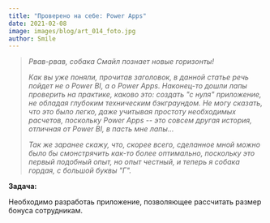 ```yaml
---
title: "Проверено на себе: Power Apps"
date: 2021-02-08
image: images/blog/art_014_foto.jpg
author: Smile
---
```


> *Рвав-рвав, собака Смайл познает новые горизонты!*
>
> *Как вы уже поняли, прочитав заголовок, в данной статье речь пойдет не о Power BI, а о Power Apps. Наконец-то дошли лапы проверить на практике, каково это: создать "с нуля" приложение, не обладая глубоким техническим бэкграундом. Не могу сказать, что это было легко, даже учитывая простоту необходимых расчетов, поскольку Power Apps -- это совсем другая история, отличная от Power BI, в пасть мне лапы...*
>
> *Так же заранее скажу, что, скорее всего, сделанное мной можно было бы смонстрячить как-то более оптимально, поскольку это первый подобный опыт, но опыт честный, и теперь я собака гордая, с большой буквы "Г".*

**Задача:**

Необходимо разработаь приложение, позволяющее рассчитать размер бонуса сотрудникам.